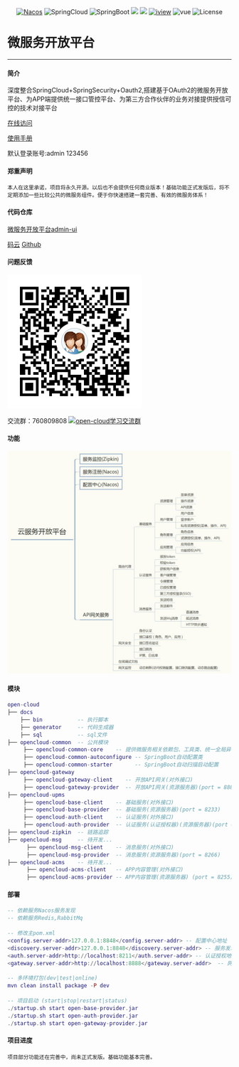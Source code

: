 <p align="center">
  <a target="_blank" href="https://nacos.io/en-us/"><img src="https://img.shields.io/badge/Nacos-0.2.1-blue.svg" alt="Nacos"></a>
  <a><img src="https://img.shields.io/badge/Spring%20Cloud-%20Finchley.SR2-brightgreen.svg" alt="SpringCloud"></a>
  <a><img src="https://img.shields.io/badge/Spring%20Boot-2.0.8-brightgreen.svg" alt="SpringBoot"></a>
  <a><img src="https://img.shields.io/badge/Redis-orange.svg"></a>
  <a><img src="https://img.shields.io/badge/RabbitMq-orange.svg"></a>
  <a target="_blank" href="https://www.iviewui.com/docs/guide/install"><img src="https://img.shields.io/badge/iview-3.1.3-brightgreen.svg?style=flat-square" alt="iview"></a>
  <a><img src="https://img.shields.io/badge/vue-2.5.10-brightgreen.svg?style=flat-square" alt="vue"></a>
  <a><img src="https://img.shields.io/npm/l/express.svg" alt="License"></a>
</p>  

# 微服务开放平台
---
#### 简介
深度整合SpringCloud+SpringSecurity+Oauth2,搭建基于OAuth2的微服务开放平台、为APP端提供统一接口管控平台、为第三方合作伙伴的业务对接提供授信可控的技术对接平台

<a target="_blank" href="http://39.106.187.125/admin">在线访问</a>  

<a target="_blank" href="https://gitee.com/liuyadu/open-cloud/wikis/pages">使用手册</a>  

默认登录账号:admin 123456
#### 郑重声明

<code color="red">本人在这里承诺，项目将永久开源。以后也不会提供任何商业版本！基础功能正式发版后，将不定期添加一些比较公共的微服务组件。便于你快速搭建一套完善、有效的微服务体系！</code>

#### 代码仓库
<a target="_blank" href="https://gitee.com/liuyadu/open-admin-ui">微服务开放平台admin-ui</a>

<a target="_blank" href="https://gitee.com/liuyadu">码云</a> <a target="_blank" href="https://github.com/liuyadu/">Github</a>  

#### 问题反馈
![760809808](/docs/1548831206525.png)

交流群：760809808 <a target="_blank" href="//shang.qq.com/wpa/qunwpa?idkey=b45f53bc72df5935af588df50a0f651285020356d1daa05f90ee3fb95a0607c9"><img border="0" src="//pub.idqqimg.com/wpa/images/group.png" alt="open-cloud学习交流群" title="open-cloud学习交流群"></a>  

#### 功能
![Alt text](/docs/platform.jpg)

#### 模块
``` lua
open-cloud
├── docs
    ├── bin           -- 执行脚本  
    ├── generator     -- 代码生成器  
    ├── sql           -- sql文件  
├── opencloud-common  -- 公共模块
     ├── opencloud-common-core    -- 提供微服务相关依赖包、工具类、统一全局异常解析
     ├── opencloud-common-autoconfigure -- SpringBoot自动配置类
     ├── opencloud-common-starter       -- SpringBoot自动扫描启动配置
├── opencloud-gateway 
     ├── opencloud-gateway-client    -- 开放API网关(对外接口)
     ├── opencloud-gateway-provider  -- 开放API网关(资源服务器)(port = 8888)  
├── opencloud-upms
     ├── opencloud-base-client    -- 基础服务(对外接口)
     ├── opencloud-base-provider  -- 基础服务(资源服务器)(port = 8233)  
     ├── opencloud-auth-client    -- 认证服务(对外接口)
     ├── opencloud-auth-provider  -- 认证服务(认证授权器)(资源服务器)(port = 8211)  
├── opencloud-zipkin  -- 链路追踪 
├── opencloud-msg     -- 待开发...  
      ├── opencloud-msg-client    -- 消息服务(对外接口)
      ├── opencloud-msg-provider  -- 消息服务(资源服务器)(port = 8266)  
├── opencloud-acms    -- 待开发...  
      ├── opencloud-acms-client   -- APP内容管理(对外接口)
      ├── opencloud-acms-provider -- APP内容管理(资源服务器) (port = 8255)
```

#### 部署
``` lua
-- 依赖服务Nacos服务发现 
-- 依赖服务Redis,RabbitMq 

-- 修改主pom.xml
<config.server-addr>127.0.0.1:8848</config.server-addr> -- 配置中心地址
<discovery.server-addr>127.0.0.1:8848</discovery.server-addr> -- 服务发现地址
<auth.server-addr>http://localhost:8211</auth.server-addr> -- 认证授权地址
<gateway.server-addr>http://localhost:8888</gateway.server-addr>  -- 网关服务地址

-- 多环境打包(dev|test|online)
mvn clean install package -P dev

-- 项目启动 (start|stop|restart|status)
./startup.sh start open-base-provider.jar
./startup.sh start open-auth-provider.jar
./startup.sh start open-gateway-provider.jar
```
#### 项目进度
    项目部分功能还在完善中，尚未正式发版。基础功能基本完善。
